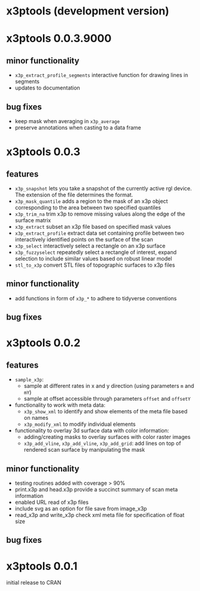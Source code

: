 # x3ptools (development version)

# x3ptools 0.0.3.9000

## minor functionality 

* `x3p_extract_profile_segments` interactive function for drawing lines in segments
* updates to documentation

## bug fixes

* keep mask when averaging in `x3p_average`
* preserve annotations when casting to a data frame

# x3ptools 0.0.3

## features

* `x3p_snapshot` lets you take a snapshot of the currently active rgl device. The extension of the file determines the format.
* `x3p_mask_quantile` adds a region to the mask of an x3p object corresponding to the area between two specified quantiles
* `x3p_trim_na` trim x3p to remove missing values along the edge of the surface matrix
* `x3p_extract` subset an x3p file based on specified mask values
* `x3p_extract_profile` extract data set containing profile between two interactively identified points on the surface of the scan
* `x3p_select` interactively select a rectangle on an x3p surface 
* `x3p_fuzzyselect` repeatedly select a rectangle of interest, expand selection to include similar values based on robust linear model
* `stl_to_x3p` convert STL files of topographic surfaces to x3p files


## minor functionality 

* add functions in form of `x3p_*` to adhere to tidyverse conventions

## bug fixes

# x3ptools 0.0.2

## features

* `sample_x3p`: 
    * sample at different rates in x and y direction (using parameters `m` and `mY`)
    * sample at offset accessible through parameters `offset` and `offsetY`
* functionality to work with meta data: 
    * `x3p_show_xml` to identify and show elements of the meta file based on names
    * `x3p_modify_xml` to modify individual elements
* functionality to overlay 3d surface data with color information:    
    * adding/creating masks to overlay surfaces with color raster images    
    * `x3p_add_vline`, `x3p_add_vline`, `x3p_add_grid`: add lines on top of rendered scan surface by manipulating the mask

## minor functionality 

* testing routines added with coverage > 90%
* print.x3p and head.x3p provide a succinct summary of scan meta information
* enabled URL read of x3p files
* include svg as an option for file save from image_x3p
* read_x3p and write_x3p check xml meta file for specification of float size

## bug fixes

# x3ptools 0.0.1

initial release to CRAN
